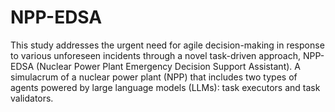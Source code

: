 # NPP-EDSA
This study addresses the urgent need for agile decision-making in response to various unforeseen incidents through a novel task-driven approach, NPP-EDSA
(Nuclear Power Plant Emergency Decision Support Assistant). A simulacrum of a nuclear power plant (NPP) that includes two types of agents powered by large language models (LLMs): task executors and task validators.

